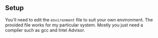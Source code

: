 ## Setup 

You'll need to edit the `environment` file to suit your own environment. The provided file works for my particular system. Mostly you just need a compiler such as gcc and Intel Advisor.


